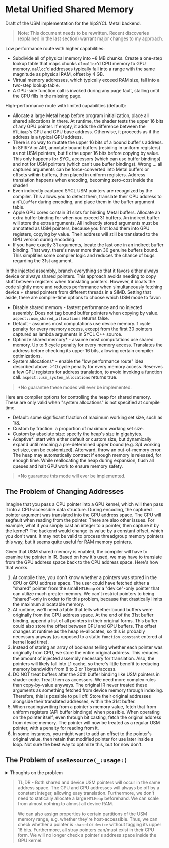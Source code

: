 # Metal Unified Shared Memory

Draft of the USM implementation for the hipSYCL Metal backend.

> Note: This document needs to be rewritten. Recent discoveries (explained in the last section) warrant major changes to my approach.

Low performance route with higher capabilities:
- Subdivide all of physical memory into ~8 MB chunks. Create a one-step lookup table that maps chunks of `malloc`'d CPU memory to GPU memory. `malloc`'d addresses typically fall into a range with the same magnitude as physical RAM, offset by 4 GB.
- Virtual memory addresses, which typically exceed RAM size, fall into a two-step lookup table.
- A GPU-side function call is invoked during any page fault, stalling until the CPU fills in the missing page.

High-performance route with limited capabilities (default):
- Allocate a large Metal heap before program initialization, place all shared allocations in there. At runtime, the shader tests the upper 16 bits of any GPU pointer. If empty, it adds the difference between the `MTLHeap`'s GPU and CPU base address. Otherwise, it proceeds as if the address is a typical GPU address.
- There is no way to mutate the upper 16 bits of a bound buffer's address. In SPIR-V or AIR, annotate bound buffers (residing in uniform registers) as not USM pointers, but fix the upper 16 bits before copying by value. This only happens for SYCL accessors (which can use buffer bindings) and not for USM pointers (which can't use buffer bindings). Wrong ... all captured arguments can be force-converted into Metal buffers or offsets within buffers, then placed in uniform registers. Address translation happens when encoding, becoming zero-cost inside the shader!
- Even indirectly captured SYCL USM pointers are recognized by the compiler. This allows you to detect them, translate their CPU address to a `MTLBuffer` during encoding, and place them in the buffer argument table.
- Apple GPU cores contain 31 slots for binding Metal buffers. Allocate an extra buffer binding for when you exceed 31 buffers. An indirect buffer will store the extra arguments. All indirectly stored arguments must be annotated as USM pointers, because you first load them into GPU registers, copying by value. Their address will still be translated to the GPU version during encoding.
- If you have exactly 31 arguments, locate the last one in an indirect buffer binding. That way, there's never more than 30 genuine buffers bound. This simplifies some compiler logic and reduces the chance of bugs regarding the 31st argument.

In the injected assembly, branch everything so that it favors either always device or always shared pointers. This approach avoids needing to copy stuff between registers when translating pointers. However, it bloats the code slightly more and reduces performance when simultaneously fetching device + shared pointers from different threads in a SIMD. Setting that aside, there are compile-time options to choose which USM mode to favor:
- Disable shared memory - fastest performance and no injected assembly. Does not tag bound buffer pointers when copying by value. `aspect::usm_shared_allocations` returns false.
- Default - assumes most computations use device memory. 1 cycle penalty for every memory access, except from the first 30 pointers captured as lambda arguments in SYCL C++ source.
- Optimize shared memory\* - assume most computations use shared memory. Up to 5 cycle penalty for every memory access. Translates the address before checking its upper 16 bits, allowing certain compiler optimizations.
- System allocations\* - enable the "low performance route" idea described above. >10 cycle penalty for every memory access. Reserves a few GPU registers for address translation, to avoid invoking a function call. `aspect::usm_system_allocations` returns true.

> \*No guarantee these modes will ever be implemented.

Here are compiler options for controlling the heap for shared memory. These are only valid when "system allocations" is not specified at compile time.
- Default: some significant fraction of maximum working set size, such as 1/8.
- Custom by fraction: a proportion of maximum working set size.
- Custom by absolute size: specify the heap's size in gigabytes.
- Adaptive\*: start with either default or custom size, but dynamically expand until reaching a pre-determined upper bound (e.g. 3/4 working set size, can be customized). Afterward, throw an out-of-memory error. The heap may automatically contract if enough memory is released, for enough time. While reallocating the heap during expansion, flush all queues and halt GPU work to ensure memory safety.

> \*No guarantee this mode will ever be implemented.

## The Problem of Changing Addresses

Imagine that you pass a CPU pointer into a GPU kernel, which will then pass it into a CPU-accessible data structure. During encoding, the captured pointer argument was translated into the GPU address space. The CPU will segfault when reading from the pointer. There are also other issues. For example, what if you simply cast an integer to a pointer, then capture it by the kernel? The backend would change its value by a constant offset, which you don't want. It may not be valid to process threadgroup memory pointers this way, but it seems quite useful for RAM memory pointers.

Given that USM shared memory is enabled, the compiler will have to examine the pointer in IR. Based on how it's used, we may have to translate from the GPU address space back to the CPU address space. Here's how that works.

1. At compile time, you don't know whether a pointers was stored in the CPU or GPU address space. The user could have fetched either a "shared" pointer from the small `MTLHeap` or a "device"-only pointer that can utilize much greater memory. We can't restrict pointers to being "shared"-only in order to fix this problem, because that drastically limits the maximum allocatable memory.
2. At runtime, we'll need a table that tells whether bound buffers were originally from the CPU address space. At the end of the 31st buffer binding, append a list of all pointers in their original forms. This buffer could also store the offset between CPU and GPU buffers. The offset changes at runtime as the heap re-allocates, so this is probably necessary anyway (as opposed to a static `function_constant` entered at kernel load time).
3. Instead of storing an array of booleans telling whether each pointer was originally from CPU, we store the entire original address. This reduces the amount of injected assembly necessary for translation. Also, the pointers will likely fall into L1 cache, so there's little benefit to reducing memory bandwidth from 8 to 2 or 1 bytes/access.
4. DO NOT treat buffers after the 30th buffer binding like USM pointers in shader code. Treat them as accessors. We need more complex rules than copy-by-value anyways. The original IR never treated these arguments as something fetched from device memory through indexing. Therefore, this is possible to pull off. Store their original addresses alongside their translated addresses, within the 31st buffer.
5. When reading/writing from a pointer's memory value, fetch that from uniform registers (API buffer bindings) when possible. When operating on the pointer itself, even through bit casting, fetch the original address from device memory. The pointer will now be treated as a regular USM pointer, with a penalty for reading from it.
6. In some instances, you might want to add an offset to the pointer's original value, then retain that modified pointer for use later inside a loop. Not sure the best way to optimize this, but for now don't.

## The Problem of `useResource(_:usage:)`

<details>
<summary>Thoughts on the problem</summary>

While debugging emulated 64-bit atomics, I learned something important about `MTLComputeCommandEncoder.useResource(_:usage:)`. If you don't call this function on an indirectly encoded resource, the GPU will freeze at runtime and force you to restart your computer. Or worse, it will keep running in the background while consuming 1/2 the TDP. One possible reason is, Metal shares CPU virtual memory that can be paged to the disk. The GPU maps that memory just before dispatching certain commands, then potentially unmaps it afterward. With USM pointers, we cannot know which memory to map beforehand.

One solution is, limit all USM allocations (even device ones) to a single ~2 GB `MTLHeap`. This limits the maximum allocatable memory and prevents more than ~10 SYCL applications from ever running simultaneously. However, it's the easiest and the fastest. Another approach is the idea for sharing `malloc` system allocations. I recall that it worked once without calling `useResource(_:usage:)`. Perhaps that's because it was already mapped from disk to CPU? Depending on the answer, this drastically alters viability to the second approach. In one case, a CPU thread could simply listen for page faults and respond by filling in GPU virtual addresses to a soft-TLB. In the other case, it would have to shuffle data between a fixed amount of `useResource'd` memory and any random address the GPU decided to read from. It would be no different from Intel, AMD, and NVIDIA's method of virtualizing shared memory, defeating the advantage brought by Apple silicon's hardware unified memory.

https://tallendev.github.io/assets/papers/sc21.pdf

While experimenting, I found a solution to the problem of limited heap memory. I allocated several terabytes of virtual memory, then chose a spot in the middle of the allocation as a "base CPU address". I allocated a Metal buffer there, then noted the "base GPU VA". For the next allocation, I try allocating slightly off from the CPU "base address". Then, check the GPU VA. The delta from this new allocation's CPU address and the CPU base address should match that between GPU addresses. Otherwise, adjust the CPU base address according to the difference in deltas. This often requires only one reallocation to get right. However, it works. If you deallocate the first allocation's `MTLBuffer`, Metal will allocate the next buffer at the deallocated one's VA.

I should update the rest of this draft to account for no limits on memory. The only limit is device RAM size. Devices can't be paged to disk because of `useResource(_:usage:)`. If I want SYCL accessors to be [transformable into USM pointers](https://hipsycl.github.io/hipsycl/extension/hipsycl-091-buffer-usm-interop/), there's no way to notify the `MTLComputeCommandEncoder` that they're being "used". Therefore, all memory in any form must originate from the ~32 GB of tracked memory. This brings up another problem. How do I divide such a massive address space into few enough `MTLHeap`s that I can call `useResource(_:usage:)` on every one during command encoding? I can take inspiration from PyTorch's MPS allocator, which allocates small Metal buffers from large Metal heaps. Alternatively, statically divide the device's RAM into fixed fractions. Some chunks are larger to accomodate large allocations, while smaller chunks lower the memory footprint of a small program.

I did some more investigation into overhead of using heaps. The `useHeaps(_:)` function has overhead scaling linearly with number of heaps, not the amount of memory passed in. That means it doesn't look at each virtual memory page separately. 128 heaps increased overhead by ~50%, so we should set that as the default maximum (users should be able to adjust it). This will determine the size of heaps for small allocations in a PyTorch-like allocator. On my machine, `recommendedMaxWorkingSetSize / 128` equals 171 MB. We should round up the size to a power of 2, in this case 256 MB. On my iPhone with 4 GB of RAM accessible to any one app, it could be 32 MB. On an M1/M2 Ultra with 128 GB of working set, it would be 1 GB.

</details>

> TL;DR - Both shared and device USM pointers will occur in the same address space. The CPU and GPU addresses will always be off by a constant integer, allowing easy translation. Furthermore, we don't need to statically allocate a large `MTLHeap` beforehand. We can scale from almost nothing to almost all device RAM. 
> 
> We can also assign properties to certain partitions of the USM memory range, e.g. whether they're host-accessible. Thus, we can check whether a pointer is `shared` or `device` without tagging its upper 16 bits. Furthermore, all stray pointers can/must exist in their CPU form. We will no longer check a pointer's address space inside the GPU kernel.
